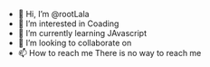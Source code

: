 - 👋 Hi, I’m @rootLala
- 👀 I’m interested in Coading
- 🌱 I’m currently learning JAvascript
- 💞️ I’m looking to collaborate on 
- 📫 How to reach me There is no way to reach me

<!---
rootLala/rootLala is a ✨ special ✨ repository because its `README.md` (this file) appears on your GitHub profile.
You can click the Preview link to take a look at your changes.
--->
